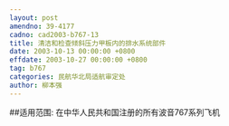 ```yaml
---
layout: post
amendno: 39-4177
cadno: cad2003-b767-13
title: 清洁和检查倾斜压力甲板内的排水系统部件
date: 2003-10-13 00:00:00 +0800
effdate: 2003-10-27 00:00:00 +0800
tag: b767
categories: 民航华北局适航审定处
author: 柳本强
---
```


##适用范围:
在中华人民共和国注册的所有波音767系列飞机


